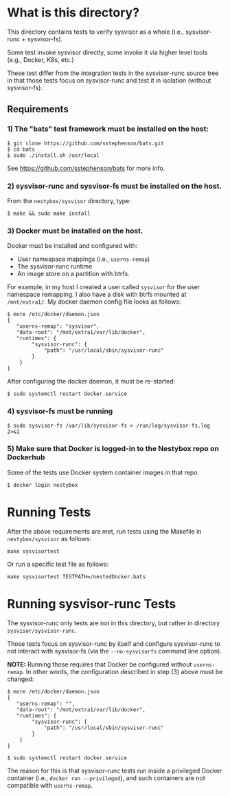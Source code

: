 # What is this directory?

This directory contains tests to verify sysvisor as a whole (i.e.,
sysvisor-runc + sysvisor-fs).

Some test invoke sysvisor directly, some invoke it via higher level
tools (e.g., Docker, K8s, etc.)

These test differ from the integration tests in the sysvisor-runc
source tree in that those tests focus on sysvisor-runc and test it in
isolation (without sysvisor-fs).

## Requirements

### 1) The "bats" test framework must be installed on the host:

```
$ git clone https://github.com/sstephenson/bats.git
$ cd bats
$ sudo ./install.sh /usr/local
```

See https://github.com/sstephenson/bats for more info.

### 2) sysvisor-runc and sysvisor-fs must be installed on the host.

From the `nestybox/sysvisor` directory, type:

```
$ make && sudo make install
```

### 3) Docker must be installed on the host.

Docker must be installed and configured with:

* User namespace mappings (i.e., `userns-remap`)
* The sysvisor-runc runtime
* An image store on a partition with btrfs.

For example, in my host I created a user called `sysvisor` for the
user namespace remapping. I also have a disk with btrfs mounted at
`/mnt/extra1/`. My docker daemon config file looks as follows:

```
$ more /etc/docker/daemon.json
{
   "userns-remap": "sysvisor",
   "data-root": "/mnt/extra1/var/lib/docker",
   "runtimes": {
        "sysvisor-runc": {
            "path": "/usr/local/sbin/sysvisor-runc"
        }
    }
}
```

After configuring the docker daemon, it must be re-started:

```
$ sudo systemctl restart docker.service
```

### 4) sysvisor-fs must be running

```
$ sudo sysvisor-fs /var/lib/sysvisor-fs > /run/log/sysvisor-fs.log 2>&1
```

### 5) Make sure that Docker is logged-in to the Nestybox repo on Dockerhub

Some of the tests use Docker system container images in that repo.

```
$ docker login nestybox
```

# Running Tests

After the above requirements are met, run tests using the Makefile in
`nestybox/sysvisor` as follows:

```
make sysvisortest
```

Or run a specific test file as follows:

```
make sysvisortest TESTPATH=/nestedDocker.bats
```

# Running sysvisor-runc Tests

The sysvisor-runc only tests are not in this directory, but rather in
directory `sysvisor/sysvisor-runc`.

Those tests focus on sysvisor-runc by itself and configure
sysvisor-runc to not interact with sysvisor-fs (via the
`--no-sysvisorfs` command line option).

**NOTE:** Running those requires that Docker be configured without
`userns-remap`. In other words, the configuration described in step
(3) above must be changed:

```
$ more /etc/docker/daemon.json
{
   "userns-remap": "",
   "data-root": "/mnt/extra1/var/lib/docker",
   "runtimes": {
        "sysvisor-runc": {
            "path": "/usr/local/sbin/sysvisor-runc"
        }
    }
}

$ sudo systemctl restart docker.service
```

The reason for this is that sysvisor-runc tests run inside a
privileged Docker container (i.e., `docker run --privileged`), and
such containers are not compatible with `userns-remap`.
